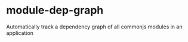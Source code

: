 # module-dep-graph
Automatically track a dependency graph of all commonjs modules in an application

